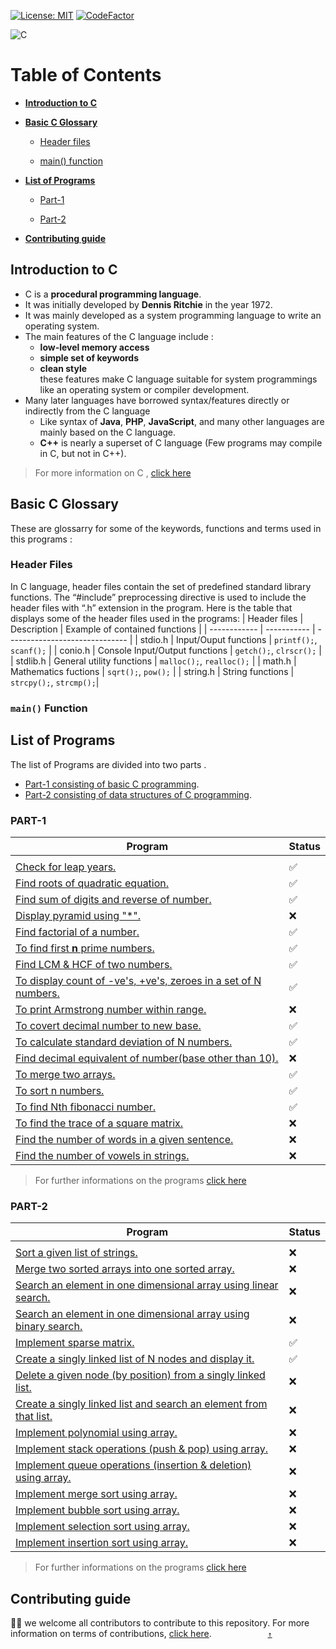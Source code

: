 [![License: MIT](https://img.shields.io/badge/License-MIT-blue.svg)](LICENSE) 
[![CodeFactor](https://www.codefactor.io/repository/github/visrm/c-assignments/badge)](https://www.codefactor.io/repository/github/visrm/c-assignments)

![C](https://img.shields.io/badge/c-%2300599C.svg?style=for-the-badge&logo=c&logoColor=white)

# Table of Contents

- [**Introduction to C**](#introduction-to-c)

- [**Basic C Glossary**](#basic-c-glossary)

  - [Header files](#header-files)

  - [main() function](#main-function)

- [**List of Programs**](#list-of-programs)

  - [Part-1](#part-1)

  - [Part-2](#part-2)

- [**Contributing guide**](#contributing-guide)

## Introduction to C

- C is a **procedural programming language**.
- It was initially developed by **Dennis Ritchie** in the year 1972.
- It was mainly developed as a system programming language to write an operating system.
- The main features of the C language include :
  - **low-level memory access**
  - **simple set of keywords**
  - **clean style**<br>
    these features make C language suitable for system programmings like an operating system or compiler development.
- Many later languages have borrowed syntax/features directly or indirectly from the C language
  - Like syntax of **Java**, **PHP**, **JavaScript**, and many other languages are mainly based on the C language.
  - **C++** is nearly a superset of C language (Few programs may compile in C, but not in C++).

> For more information on C , [click here](https://www.geeksforgeeks.org/c-language-set-1-introduction/)

## Basic C Glossary

These are glossarry for some of the keywords, functions and terms used in this      programs :

### Header Files

In C language, header files contain the set of predefined standard library functions. The “#include” preprocessing directive is used to include the header files with “.h” extension in the program.
Here is the table that displays some of the header files used in the programs:
| Header files | Description | Example of contained functions |
| ------------ | ----------- | ------------------------------ |
| stdio.h | Input/Ouput functions | `printf();`, `scanf();` |
| conio.h | Console Input/Output functions | `getch();`, `clrscr();` |
| stdlib.h | General utility functions | `malloc();`, `realloc();` |
| math.h | Mathematics fuctions | `sqrt();`, `pow();` |
| string.h | String functions | `strcpy();`, `strcmp();`|

### `main()` Function



## List of Programs

The list of Programs are divided into two parts .

- [Part-1 consisting of basic C programming](#part-1).
- [Part-2 consisting of data structures of C programming](#part-2).

### PART-1

| Program                                                                                                   | Status |
| --------------------------------------------------------------------------------------------------------- | ------ |
|                                                                                                           |        |
| <a href="Part-1/Leap-year.c">Check for leap years.</a>                                                    | ✅     |
| <a href="Part-1/Quadratic_root.c">Find roots of quadratic equation.</a>                                   | ✅     |
| <a href="Part-1/Sum-and-reverse_num.c">Find sum of digits and reverse of number.</a>                      | ✅     |
| <a href="Part-1/Half-pramid.c">Display pyramid using "\*".</a>                                            | ❌     |
| <a href="Part-1/Factorial.c">Find factorial of a number.</a>                                              | ✅     |
| <a href="Part-1/Primes.c">To find first **n** prime numbers.</a>                                          | ✅     |
| <a href="Part-1/Lcm_gcd.c">Find LCM & HCF of two numbers.</a>                                             | ✅     |
| <a href="Part-1/count_pos-neg-zero.c">To display count of -ve's, +ve's, zeroes in a set of N numbers.</a> | ✅     |
| <a href="Part-1/Armstrong.c">To print Armstrong number within range.</a>                                  | ❌     |
| <a href="Part-1/Decimal-to-binary.c">To covert decimal number to new base.</a>                            | ✅     |
| <a href="Part-1/Std_deviation.c">To calculate standard deviation of N numbers.</a>                        | ✅️     |
| <a href="Part-1/Binary-to-decimal.c">Find decimal equivalent of number(base other than 10).</a>           | ❌     |
| <a href="Part-1/Merge_arr.c">To merge two arrays.</a>                                                     | ✅     |
| <a href="Part-1/Sort_num.c">To sort n numbers.</a>                                                        | ✅     |
| <a href="Part-1/Fibonacci.c">To find Nth fibonacci number.</a>                                            | ✅     |
| <a href="Part-1/Trace-sq_matrix.c">To find the trace of a square matrix.</a>                              | ❌     |
| <a href="Part-1/Count-words.c">Find the number of words in a given sentence.</a>                          | ❌     |
| <a href="Part-1/Count-vowels.c">Find the number of vowels in strings.</a>                                 | ❌     |

> For further informations on the programs <a href="PART-1.md">click here</a>

### PART-2

| Program                                                                                                     | Status |
| ----------------------------------------------------------------------------------------------------------- | ------ |
|                                                                                                             |        |
| <a href="Part-2/Sort_string.c">Sort a given list of strings.</a>                                            | ❌     |
| <a href="Part-2/Merge_sorted-arr.c">Merge two sorted arrays into one sorted array.</a>                      | ❌     |
| <a href="Part-2/Linear-search.c">Search an element in one dimensional array using linear search.</a>        | ❌     |
| <a href="Part-2/Binary-search.c">Search an element in one dimensional array using binary search.</a>        | ❌     |
| <a href="Part-2/Sparse_matrix.c">Implement sparse matrix.</a>                                               | ✅     |
| <a href="Part-2/Linked_list-display.c">Create a singly linked list of N nodes and display it.</a>           | ✅     |
| <a href="Part-2/Linked_list-del-node.c">Delete a given node (by position) from a singly linked list.</a>    | ❌     |
| <a href="Part-2/Linked_list-search.c">Create a singly linked list and search an element from that list.</a> | ❌     |
| <a href="Part-2/Polynomial.c">Implement polynomial using array.</a>                                         | ❌     |
| <a href="Part-2/Stack_op.c">Implement stack operations (push & pop) using array.</a>                        | ❌     |
| <a href="Part-2/Queue_op.c">Implement queue operations (insertion & deletion) using array.</a>              | ❌     |
| <a href="Part-2/Merge-sort.c">Implement merge sort using array.</a>                                         | ❌     |
| <a href="Part-2/Bubble-sort.c">Implement bubble sort using array. </a>                                      | ❌     |
| <a href="Part-2/Selection-sort.c">Implement selection sort using array.</a>                                 | ❌     |
| <a href="Part-2/Insertion-sort.c">Implement insertion sort using array.</a>                                 | ❌     |

> For further informations on the programs <a href="PART-2.md">click here</a>

## Contributing guide

🎉🎉 we welcome all contributors to contribute to this repository. For more information on terms of contributions, <a href="CONTRIBUTING.md">click here</a>.&emsp;  &emsp;  &emsp;  &emsp;  &emsp;  [`↑`](#table-of-contents)
